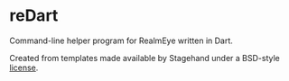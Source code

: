 # reDart
 Command-line helper program for RealmEye written in Dart.

Created from templates made available by Stagehand under a BSD-style
[license](https://github.com/dart-lang/stagehand/blob/master/LICENSE).
